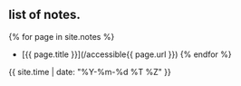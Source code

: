 ## list of notes.
  {% for page in site.notes %}
- [{{ page.title }}](/accessible{{ page.url }}) {% endfor %}

{{ site.time | date: "%Y-%m-%d %T %Z" }}
